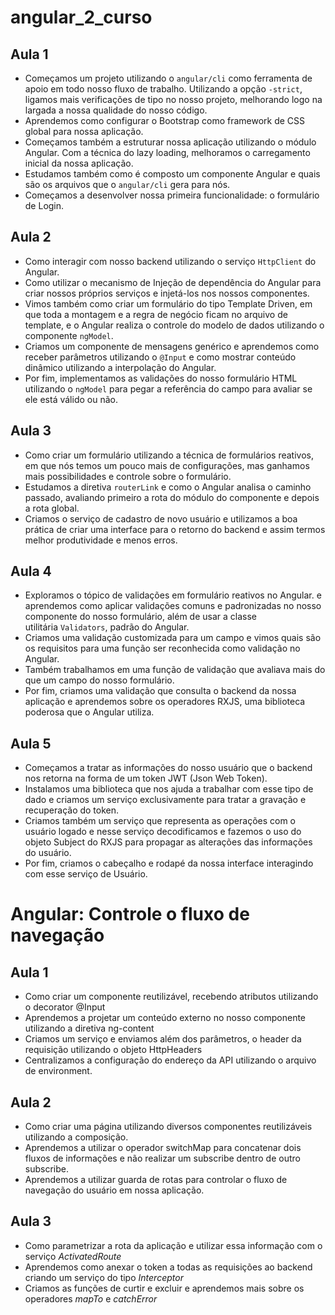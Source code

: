 # angular_2_curso

## Aula 1
- Começamos um projeto utilizando o `angular/cli` como ferramenta de apoio em todo nosso fluxo de trabalho. Utilizando a opção `-strict`, ligamos mais verificações de tipo no nosso projeto, melhorando logo na largada a nossa qualidade do nosso código.
- Aprendemos como configurar o Bootstrap como framework de CSS global para nossa aplicação.
- Começamos também a estruturar nossa aplicação utilizando o módulo Angular. Com a técnica do lazy loading, melhoramos o carregamento inicial da nossa aplicação.
- Estudamos também como é composto um componente Angular e quais são os arquivos que o `angular/cli` gera para nós.
- Começamos a desenvolver nossa primeira funcionalidade: o formulário de Login.

## Aula 2
- Como interagir com nosso backend utilizando o serviço `HttpClient` do Angular.
- Como utilizar o mecanismo de Injeção de dependência do Angular para criar nossos próprios serviços e injetá-los nos nossos componentes.
- Vimos também como criar um formulário do tipo Template Driven, em que toda a montagem e a regra de negócio ficam no arquivo de template, e o Angular realiza o controle do modelo de dados utilizando o componente `ngModel`.
- Criamos um componente de mensagens genérico e aprendemos como receber parâmetros utilizando o `@Input` e como mostrar conteúdo dinâmico utilizando a interpolação do Angular.
- Por fim, implementamos as validações do nosso formulário HTML utilizando o `ngModel` para pegar a referência do campo para avaliar se ele está válido ou não.

## Aula 3
- Como criar um formulário utilizando a técnica de formulários reativos, em que nós temos um pouco mais de configurações, mas ganhamos mais possibilidades e controle sobre o formulário.
- Estudamos a diretiva `routerLink` e como o Angular analisa o caminho passado, avaliando primeiro a rota do módulo do componente e depois a rota global.
- Criamos o serviço de cadastro de novo usuário e utilizamos a boa prática de criar uma interface para o retorno do backend e assim termos melhor produtividade e menos erros.

## Aula 4
- Exploramos o tópico de validações em formulário reativos no Angular. e aprendemos como aplicar validações comuns e padronizadas no nosso componente do nosso formulário, além de usar a classe utilitária `Validators`, padrão do Angular.
- Criamos uma validação customizada para um campo e vimos quais são os requisitos para uma função ser reconhecida como validação no Angular.
- Também trabalhamos em uma função de validação que avaliava mais do que um campo do nosso formulário.
- Por fim, criamos uma validação que consulta o backend da nossa aplicação e aprendemos sobre os operadores RXJS, uma biblioteca poderosa que o Angular utiliza.

## Aula 5
- Começamos a tratar as informações do nosso usuário que o backend nos retorna na forma de um token JWT (Json Web Token).
- Instalamos uma biblioteca que nos ajuda a trabalhar com esse tipo de dado e criamos um serviço exclusivamente para tratar a gravação e recuperação do token.
- Criamos também um serviço que representa as operações com o usuário logado e nesse serviço decodificamos e fazemos o uso do objeto Subject do RXJS para propagar as alterações das informações do usuário.
- Por fim, criamos o cabeçalho e rodapé da nossa interface interagindo com esse serviço de Usuário.

# Angular: Controle o fluxo de navegação
## Aula 1
- Como criar um componente reutilizável, recebendo atributos utilizando o decorator @Input
- Aprendemos a projetar um conteúdo externo no nosso componente utilizando a diretiva ng-content
- Criamos um serviço e enviamos além dos parâmetros, o header da requisição utilizando o objeto HttpHeaders
- Centralizamos a configuração do endereço da API utilizando o arquivo de environment.
## Aula 2
- Como criar uma página utilizando diversos componentes reutilizáveis utilizando a composição.
- Aprendemos a utilizar o operador switchMap para concatenar dois fluxos de informações e não realizar um subscribe dentro de outro subscribe.
- Aprendemos a utilizar guarda de rotas para controlar o fluxo de navegação do usuário em nossa aplicação.

## Aula 3
- Como parametrizar a rota da aplicação e utilizar essa informação com o serviço *ActivatedRoute*
- Aprendemos como anexar o token a todas as requisições ao backend criando um serviço do tipo *Interceptor*
- Criamos as funções de curtir e excluir e aprendemos mais sobre os operadores *mapTo* e *catchError*